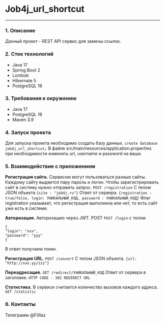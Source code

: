 # Job4j_url_shortcut
___

### 1. Описание
Данный проект - REST API сервис для замены ссылок.
### 2. Стек технологий
- Java 17
- Spring Boot 2
- Lombok
- Hibernate 5
- PostgreSQL 16

### 3. Требования к окружению
- Java 17
- PostgreSQL 16
- Maven 3.9

### 4. Запуск проекта
Для запуска проекта необходимо создать базу данных.
```create database job4j_url_shortcut;```
В файле src/main/resources/application.properties при необходимости изменить url, username и password на ваши.

### 5. Взаимодействие с приложением
**Регистрация сайта.** Сервисом могут пользоваться разные сайты. Каждому сайту выдается пару пароль и логин.
Чтобы зарегистрировать сайт в систему нужно отправить запрос. 
```POST /registration``` C телом JSON объекта ```{site : "job4j.ru"}``` Ответ от сервера. ```{registration : true/false, login: УНИКАЛЬНЫЙ_КОД, password : УНИКАЛЬНЫЙ_КОД}```
Флаг registration указывает, что регистрация выполнена или нет, то есть сайт уже есть в системе.

**Авторизация.** Авторизацию через JWT. POST ```POST /login``` с телом 
```
{
"login": "xxx",
"password": "yyy"
}
```
В ответ получаем токен.

**Регистрация URL.**
```POST /convert```
C телом JSON объекта.
```{url: "http://xxx.yy/zzz"}```

**Переадресация.**
```GET /redirect/УНИКАЛЬНЫЙ_КОД```
Ответ от сервера в заголовке.
```HTTP CODE - 302 REDIRECT URL```

**Статистика.**
В сервисе считается количество вызовов каждого адреса.
```GET /statistic```

### 6. Контакты
Телеграмм @Filllaz
